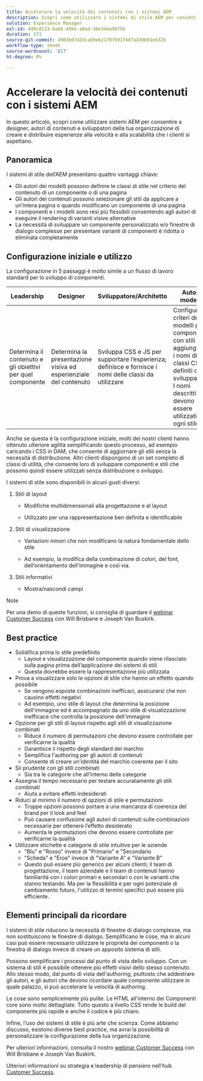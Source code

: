 ```yaml
---
title: Accelerare la velocità dei contenuti con i sistemi AEM
description: Scopri come utilizzare i sistemi di stile AEM per consentire a designer, autori di contenuti e sviluppatori della tua organizzazione di creare e distribuire esperienze alla velocità e alla scalabilità che i clienti si aspettano.
solution: Experience Manager
exl-id: 449cd133-6ab6-456e-a0ad-30e3dea9b75b
duration: 171
source-git-commit: 4903b0742dca59e621707691f487a430b91e832b
workflow-type: tm+mt
source-wordcount: '817'
ht-degree: 0%

---
```


# Accelerare la velocità dei contenuti con i sistemi AEM

In questo articolo, scopri come utilizzare sistemi AEM per consentire a designer, autori di contenuti e sviluppatori della tua organizzazione di creare e distribuire esperienze alla velocità e alla scalabilità che i clienti si aspettano.

## Panoramica

I sistemi di stile dell’AEM presentano quattro vantaggi chiave:

* Gli autori dei modelli possono definire le classi di stile nel criterio del contenuto di un componente o di una pagina
* Gli autori dei contenuti possono selezionare gli stili da applicare a un’intera pagina o quando modificano un componente di una pagina
* I componenti e i modelli sono resi più flessibili consentendo agli autori di eseguire il rendering di varianti visive alternative
* La necessità di sviluppare un componente personalizzato e/o finestre di dialogo complesse per presentare varianti di componenti è ridotta o eliminata completamente

## Configurazione iniziale e utilizzo

La configurazione in 5 passaggi è molto simile a un flusso di lavoro standard per lo sviluppo di componenti.

| **Leadership** | **Designer** | **Sviluppatore/Architetto** | **Autore modello** | **Autore contenuto** |
| --- | --- | --- | --- | --- |
| Determina il contenuto e gli obiettivi per quel componente | Determina la presentazione visiva ed esperienziale del contenuto | Sviluppa CSS e JS per supportare l’esperienza; definisce e fornisce i nomi delle classi da utilizzare | Configura i criteri dei modelli per i componenti con stili aggiungendo i nomi di classi CSS definiti dagli sviluppatori. I nomi descrittivi devono essere utilizzati per ogni stile. | Durante la creazione di pagine, applica gli stili necessari per ottenere l’aspetto desiderato |

Anche se questa è la configurazione iniziale, molti dei nostri clienti hanno ottenuto ulteriore agilità semplificando questo processo, ad esempio caricando i CSS in DAM, che consente di aggiornare gli stili senza la necessità di distribuzione. Altri clienti dispongono di un set completo di classi di utilità, che consente loro di sviluppare componenti e stili che possono quindi essere utilizzati senza distribuzione o sviluppo.

I sistemi di stile sono disponibili in alcuni gusti diversi:

1. Stili di layout

   * Modifiche multidimensionali alla progettazione e al layout

   * Utilizzato per una rappresentazione ben definita e identificabile

1. Stili di visualizzazione
   * Variazioni minori che non modificano la natura fondamentale dello stile

   * Ad esempio, la modifica della combinazione di colori, del font, dell’orientamento dell’immagine e così via.

1. Stili informativi

   * Mostra/nascondi campi

>[!NOTE]
>
>Per una demo di queste funzioni, si consiglia di guardare il [webinar Customer Success](https://adobecustomersuccess.adobeconnect.com/pob610c9mffjmp4/) con Will Brisbane e Joseph Van Buskirk.

## Best practice

* Solidifica prima lo stile predefinito
   * Layout e visualizzazione del componente quando viene rilasciato sulla pagina prima dell’applicazione dei sistemi di stili
   * Questa dovrebbe essere la rappresentazione più utilizzata
* Prova a visualizzare solo le opzioni di stile che hanno un effetto quando possibile
   * Se vengono esposte combinazioni inefficaci, assicurarsi che non causino effetti negativi
   * Ad esempio, uno stile di layout che determina la posizione dell&#39;immagine ed è accompagnato da uno stile di visualizzazione inefficace che controlla la posizione dell&#39;immagine
* Opzione per gli stili di layout rispetto agli stili di visualizzazione combinati
   * Riduce il numero di permutazioni che devono essere controllate per verificarne la qualità
   * Garantisce il rispetto degli standard del marchio
   * Semplifica l&#39;authoring per gli autori di contenuti
   * Consente di creare un’identità del marchio coerente per il sito
* Sii prudente con gli stili combinati
   * Sia tra le categorie che all’interno delle categorie
* Assegna il tempo necessario per testare accuratamente gli stili combinati
   * Aiuta a evitare effetti indesiderati
* Riduci al minimo il numero di opzioni di stile e permutazioni
   * Troppe opzioni possono portare a una mancanza di coerenza del brand per il look and feel
   * Può causare confusione agli autori di contenuti sulle combinazioni necessarie per ottenere l’effetto desiderato
   * Aumenta le permutazioni che devono essere controllate per verificarne la qualità
* Utilizzare etichette e categorie di stile intuitive per le aziende
   * &quot;Blu&quot; e &quot;Rosso&quot; invece di &quot;Primario&quot; e &quot;Secondario
   * &quot;Scheda&quot; e &quot;Eroe&quot; invece di &quot;Variante A&quot; e &quot;Variante B&quot;
   * Questo può essere più generico per alcuni clienti; il team di progettazione, il team aziendale e il team di contenuti hanno familiarità con i colori primari e secondari o con le varianti che stanno testando. Ma per la flessibilità e per ogni potenziale di cambiamento futuro, l&#39;utilizzo di termini specifici può essere più efficiente.

## Elementi principali da ricordare

I sistemi di stile riducono la necessità di finestre di dialogo complesse, ma non sostituiscono le finestre di dialogo. Semplificano le cose, ma in alcuni casi può essere necessario utilizzare le proprietà dei componenti o la finestra di dialogo invece di creare un apposito sistema di stili.

Possono semplificare i processi dal punto di vista dello sviluppo. Con un sistema di stili è possibile ottenere più effetti visivi dello stesso contenuto. Allo stesso modo, dal punto di vista dell&#39;authoring, piuttosto che addestrare gli autori, e gli autori che devono ricordare quale componente utilizzare in quale palazzo, si può accelerare la velocità di authoring.

Le cose sono semplicemente più pulite. Le HTML all’interno dei Componenti core sono molto dettagliate. Tutto questo a livello CSS rende le build del componente più rapide e anche il codice è più chiaro.

Infine, l&#39;uso dei sistemi di stile è più arte che scienza. Come abbiamo discusso, esistono diverse best practice, ma avrai la possibilità di personalizzare la configurazione della tua organizzazione.

Per ulteriori informazioni, consulta il nostro [webinar Customer Success](https://adobecustomersuccess.adobeconnect.com/pob610c9mffjmp4/) con Will Brisbane e Joseph Van Buskirk.

Ulteriori informazioni su strategia e leadership di pensiero nell&#39;hub [Customer Success](https://experienceleague.adobe.com/docs/customer-success/customer-success/overview.html).
